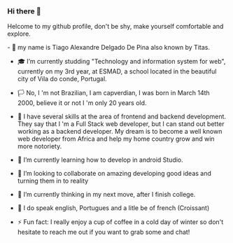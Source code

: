 
### Hi there 👋
Helcome to my github profile, don't be shy, make yourself comfortable and explore. 

<div>
 - 🙋 my name is Tiago Alexandre Delgado De Pina also known by  Titas. 
 
 - 🎓 I’m currently  studding "Technology and information system for web", currently on my 3rd year, at ESMAD, a school located in the 
  beautiful city of Vila do conde, Portugal. 
  
 - 🏳️ No, I 'm not Brazilian, I am capverdian, I was born in March 14th 2000, believe it or not I 'm only 20 years old.
 
 - 🎇 I have several skills at the area of frontend and backend development. They say that I 'm a Full Stack web developer, but I can stand out 
  better working as a backend developer. My dream is to become a well known web developer from Africa and help my home country grow and win more notoriety.
 
 - 🌱 I’m currently learning how to develop in android Studio.
 
 - 👯 I’m looking to collaborate on amazing developing good ideas and turning them in to reality
 
 - 🤔 I’m currently thinking in my next move, after I finish college.
 
 - 👅 I do speak english, Portugues and a litle be of french (Croissant) 
 
 - ⚡ Fun fact: I really enjoy a cup of coffee in a cold day of winter  so don't hesitate to reach me out if you want to grab some and chat!
<div/>

